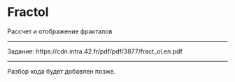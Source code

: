 # Fractol
Рассчет и отображение фракталов
 <hr>
Задание:
https://cdn.intra.42.fr/pdf/pdf/3877/fract_ol.en.pdf
 <hr>
Разбор кода будет добавлен позже.
